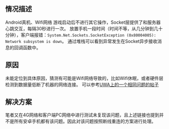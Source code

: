 ## 情况描述
Android真机、Wifi网络
游戏启动后不进行其它操作，Socket层提供了和服务器心跳交互，每隔30秒进行一次。
放置手机一段时间（时间不等，从几分钟到几十分钟），客户端报错：``System.Net.Sockets.SocketException (0x80004005): Network subsystem is down``。
通过堆栈可以看到异常发生在Socket异步接收消息的回调函数中。

## 原因
未能定位到具体原因，猜测有可能是Wifi网络导致的，比如Wifi休眠，或者硬件层检测到数据量低断了机器的网络连接。
可以参考[UWA上的一个相同问题的帖子](https://answer.uwa4d.com/question/5bc966598af62a50acb8e102)

## 解决方案
笔者又在4G网络和客户端PC网络中进行测试未复现该问题，且上述链接也提到并不是所有安卓手机都有该问题。因此对该问题按照断线重连的方案进行处理。
